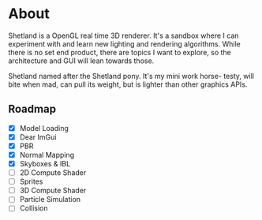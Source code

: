 # About
Shetland is a OpenGL real time 3D renderer. It's a sandbox where I can experiment with and learn new lighting and rendering algorithms. While there is no set end product, there are topics I want to explore, so the architecture and GUI will lean towards those.

Shetland named after the Shetland pony. It's my mini work horse- testy, will bite when mad, can pull its weight, but is lighter than other graphics APIs.

## Roadmap
- [x] Model Loading
- [x] Dear ImGui
- [x] PBR
- [x] Normal Mapping
- [x] Skyboxes & IBL
- [ ] 2D Compute Shader
- [ ] Sprites
- [ ] 3D Compute Shader
- [ ] Particle Simulation
- [ ] Collision
